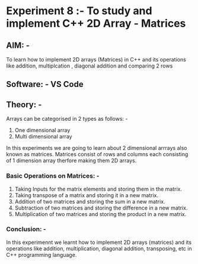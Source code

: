 # Experiment 8 :- To study and implement C++ 2D Array - Matrices

## AIM: -
To learn how to implement 2D arrays (Matrices) in C++ and its operations like addition, multiplcation , diagonal addition and comparing 2 rows 

## Software: - VS Code

## Theory: -

Arrays can be categorised in 2 types as follows: -
1. One dimensional array
2. Multi dimensional array

In this experiments we are going to learn about 2 dimensional arrrays also known as matrices. Matrices consist of rows and columns each consisting of 1 dimension array therfore making them 2D arrays. 

### Basic Operations on Matrices: - 

1. Taking Inputs for the matrix elements and storing them in the matrix.
2. Taking transpose of a matrix and storing it in a new matrix.
3. Addition of two matrices and storing the sum in a new matrix.
4. Subtraction of two matrices and storing the difference in a new matrix.
5. Multiplication of two matrices and storing the product in a new matrix.

### Conclusion: -

In this experimennt we learnt how to implement 2D arrays (matrices) and its operations like addition, multiplication, diagonal addition, transposing, etc in C++ programming language.
